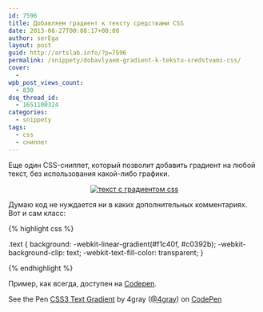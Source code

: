```yaml
---
id: 7596
title: Добавляем градиент к тексту средствами CSS
date: 2013-08-27T00:08:17+00:00
author: serEga
layout: post
guid: http://artslab.info/?p=7596
permalink: /snippety/dobavlyaem-gradient-k-tekstu-sredstvami-css/
cover:
  -
wpb_post_views_count:
  - 830
dsq_thread_id:
  - 1651100324
categories:
  - snippety
tags:
  - css
  - сниппет
---
```

Еще один CSS-сниппет, который позволит добавить градиент на любой текст, без использования какой-либо графики.

<center>
  <a href="{{site.img_cdn}}/text_s_gradientom.png"><img src="{{site.img_cdn}}/text_s_gradientom-300x67.png" alt="текст с градиентом css" class="aligncenter size-medium wp-image-7597" srcset="{{site.img_cdn}}/text_s_gradientom-300x67.png 300w, {{site.img_cdn}}/text_s_gradientom.png 519w" sizes="(max-width: 300px) 100vw, 300px" /></a>
</center>



<!--more-->

Думаю код не нуждается ни в каких дополнительных комментариях. Вот и сам класс:

{% highlight css %}

.text {
	background: -webkit-linear-gradient(#f1c40f, #c0392b);
	-webkit-background-clip: text;
	-webkit-text-fill-color: transparent;
}

{% endhighlight %}

Пример, как всегда, доступен на <a href="http://codepen.io/4gray/pen/sxGka" target="_blank">Codepen</a>.

<p data-height="268" data-theme-id="414" data-slug-hash="sxGka" data-user="4gray" data-default-tab="result" class='codepen'>
  See the Pen <a href='http://codepen.io/4gray/pen/sxGka'>CSS3 Text Gradient</a> by 4gray (<a href='http://codepen.io/4gray'>@4gray</a>) on <a href='http://codepen.io'>CodePen</a>
</p>